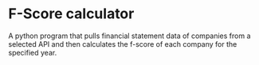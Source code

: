 # F-Score calculator
 A python program that pulls financial statement data of companies from a selected API and then calculates the f-score of each company for the specified year. 
